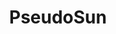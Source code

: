 ---
title: PseudoSun
summary: "Procedurally generated 3D environment using Three.js (development paused)"
weight: 90
resources:
  - name: thumb
    src: pseudosun-thumb.svg
    params:
      alt: Infinity symbol on a background split between pale blue and green.
  - name: hero
    src: pseudosun-hero.svg
    params:
      alt: Infinity symbol on a background split between pale blue and green.
links:
    - title: GitHub Repository
      url: https://github.com/evoth/pseudosun
    - title: Web App
      url: https://pseudosun.ethanvoth.com/
---